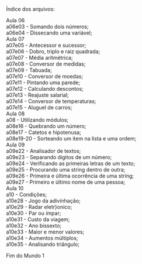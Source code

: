 Índice dos arquivos:

Aula 06 <br />
a06e03    - Somando dois números; <br />
a06e04    - Dissecando uma variável; <br />
Aula 07 <br />
a07e05    - Antecessor e sucessor; <br />
a07e06    - Dobro, triplo e raiz quadrada; <br />
a07e07    - Média aritmétrica; <br />
a07e08    - Conversor de medidas; <br />
a07e09    - Tabuada; <br />
a07e10    - Conversor de moedas; <br />
a07e11    - Pintando uma parede; <br />
a07e12    - Calculando descontos; <br />
a07e13    - Reajuste salarial; <br />
a07e14    - Conversor de temperaturas; <br />
a07e15    - Aluguel de carros; <br />
Aula 08 <br />
a08    - Utilizando módulos; <br />
a08e16    - Quebrando um número; <br />
a08e17    - Catetos e hipotenusa; <br />
a08e19-20 - Sorteando um item na lista e uma ordem; <br />
Aula 09 <br />
a09e22    - Analisador de textos; <br />
a09e23    - Separando digitos de um número; <br/>
a09e24    - Verificando as primeiras letras de um texto; <br />
a09e25    - Procurando uma string dentro de outra; <br />
a09e26    - Primeira e última ocorrência de uma string; <br />
a09e27    - Primeiro e último nome de uma pessoa; <br />
Aula 10 <br />
a10    - Condições; <br />
a10e28    - Jogo da adivinhação; <br />
a10e29    - Radar eletr}onico; <br />
a10e30    - Par ou ímpar; <br />
a10e31    - Custo da viagem; <br />
a10e32    - Ano bissexto; <br />
a10e33    - Maior e menor valores; <br />
a10e34    - Aumentos múltiplos; <br />
a10e35    - Analisando triângulo; <br />

Fim do Mundo 1